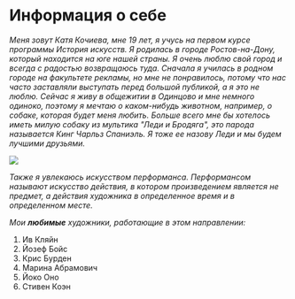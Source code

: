 # Информация о себе

_Меня зовут Катя Кочиева, мне 19 лет, я учусь на первом курсе программы История искусств. Я родилась в городе Ростов-на-Дону, который находится на юге нашей страны. Я очень люблю свой город и всегда с радостью возвращаюсь туда. Сначала я училась в родном городе на факультете рекламы, но мне не понравилось, потому что нас часто заставляли выступать перед большой публикой, а я это не люблю. Сейчас я живу в общежитии в Одинцово и мне немного одиноко, поэтому я мечтаю о каком-нибудь животном, например, о собаке, которая будет меня любить. Больше всего мне бы хотелось иметь милую собаку из мультика "Леди и Бродяга", это парода называется Кинг Чарльз Спаниэль. Я тоже ее назову Леди и мы будем лучшими друзьями._

![](http://1.bp.blogspot.com/-gSRLVirpK50/Tb5-USRSMjI/AAAAAAAAK0c/3f6DUBBF9pc/s1600/how-to-draw-lady-from-lady-and-the-tramp.jpg)

_Также я увлекаюсь искусством перформанса. Перформансом называют искусство действия, в котором произведением является не предмет, а действия художника в определенное время и в определенном месте._

_Мои **любимые** художники, работающие в этом направлении:_

1. Ив Кляйн
2. Йозеф Бойс
3. Крис Бурден
4. Марина Абрамович
5. Йоко Оно
6. Стивен Коэн
